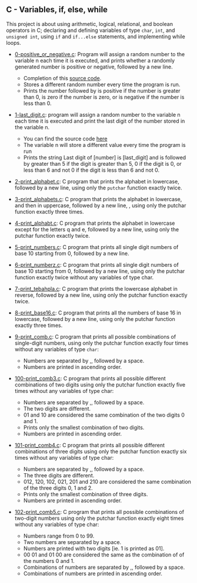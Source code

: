 ## C - Variables, if, else, while ##

This project is about using arithmetic, logical, relational, and boolean operators in C; declaring and defining variables of type `char`, `int`, and `unsigned int`, using `if` and `if...else` statements, and implementing while loops.

- [0-positive_or_negative.c](https://github.com/Callistus25/alx-low_level_programming/blob/master/0x01-variables_if_else_while/0-positive_or_negative.c): Program will assign a random number to the variable n each time it is executed, and prints whether a randomly generated number is positive or negative, followed by a new line.
	-  Completion of this [source code](https://alx-intranet.hbtn.io/rltoken/rrqNDWjrCWdARnWFLPExPw).
	-  Stores a different random number every time the program is run.
	-  Prints the number followed by is positive if the number is greater than 0, is zero if the number is zero, or is negative if the number is less than 0.

- [1-last_digit.c](https://github.com/Callistus25/alx-low_level_programming/blob/master/0x01-variables_if_else_while/1-last_digit.c): program will assign a random number to the variable n each time it is executed and print the last digit of the number stored in the variable n.
	-  You can find the source code [here](https://alx-intranet.hbtn.io/rltoken/5HWhPDsq3jq1yCRQFrLl4Q)
	-  The variable n will store a different value every time the program is run
	-  Prints the string Last digit of [number] is [last_digit] and is followed by greater than 5 if the digit is greater than 5, 0 if the digit is 0, or less than 6 and not 0 if the digit is less than 6 and not 0.
- [2-print_alphabet.c](https://github.com/Callistus25/alx-low_level_programming/blob/master/0x01-variables_if_else_while/2-print_alphabet.c): C program that prints the alphabet in lowercase, followed by a new line, using only the `putchar` function exactly twice.
- [3-print_alphabets.c](https://github.com/Callistus25/alx-low_level_programming/blob/master/0x01-variables_if_else_while/3-print_alphabets.c): C program that prints the alphabet in lowercase, and then in uppercase, followed by a new line, , using only the putchar function exactly three times.
- [4-print_alphabt.c](https://github.com/Callistus25/alx-low_level_programming/blob/master/0x01-variables_if_else_while/4-print_alphabt.c): C program that prints the alphabet in lowercase except for the letters q and e, followed by a new line, using only the putchar function exactly twice.
- [5-print_numbers.c](https://github.com/Callistus25/alx-low_level_programming/blob/master/0x01-variables_if_else_while/5-print_numbers.c): C program that prints all single digit numbers of base 10 starting from 0, followed by a new line.
- [6-print_numberz.c](https://github.com/Callistus25/alx-low_level_programming/blob/master/0x01-variables_if_else_while/6-print_numberz.c): C program that prints all single digit numbers of base 10 starting from 0, followed by a new line, using only the putchar function exactly twice without any variables of type char.
- [7-print_tebahpla.c](https://github.com/Callistus25/alx-low_level_programming/blob/master/0x01-variables_if_else_while/7-print_tebahpla.c): C program that prints the lowercase alphabet in reverse, followed by a new line, using only the putchar function exactly twice.
- [8-print_base16.c](https://github.com/Callistus25/alx-low_level_programming/blob/master/0x01-variables_if_else_while/8-print_base16.c): C program that prints all the numbers of base 16 in lowercase, followed by a new line, using only the putchar function exactly three times.
- [9-print_comb.c](https://github.com/Callistus25/alx-low_level_programming/blob/master/0x01-variables_if_else_while/9-print_comb.c): C program that prints all possible combinations of single-digit numbers, using only the putchar function exactly four times without any variables of type `char`:
	-  Numbers are separated by ,, followed by a space.
	-  Numbers are printed in ascending order.
- [100-print_comb3.c](https://github.com/Callistus25/alx-low_level_programming/blob/master/0x01-variables_if_else_while/100-print_comb3.c): C program that prints all possible different combinations of two digits using only the putchar function exactly five times without any variables of type char:
	-  Numbers are separated by ,, followed by a space.
	-  The two digits are different.
	-  01 and 10 are considered the same combination of the two digits 0 and 1.
	-  Prints only the smallest combination of two digits.
	-  Numbers are printed in ascending order.
- [101-print_comb4.c](https://github.com/Callistus25/alx-low_level_programming/blob/master/0x01-variables_if_else_while/101-print_comb4.c): C program that prints all possible different combinations of three digits using only the putchar function exactly six times without any variables of type char:
	-  Numbers are separated by ,, followed by a space.
	-  The three digits are different.
	-  012, 120, 102, 021, 201 and 210 are considered the same combination of the three digits 0, 1 and 2.
	-  Prints only the smallest combination of three digits.
	-  Numbers are printed in ascending order.
- [102-print_comb5.c](https://github.com/Callistus25/alx-low_level_programming/blob/master/0x01-variables_if_else_while/102-print_comb5.c): C program that prints all possible combinations of two-digit numbers using only the putchar function exactly eight times without any variables of type char:
	-  Numbers range from 0 to 99.
	-  Two numbers are separated by a space.
	-  Numbers are printed with two digits [ie. 1 is printed as 01].
	-  00 01 and 01 00 are considered the same as the combination of of the numbers 0 and 1.
	-  Combinations of numbers are separated by ,, followed by a space.
	-  Combinations of numbers are printed in ascending order.
